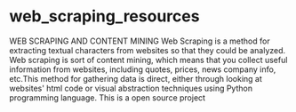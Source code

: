 # web_scraping_resources
WEB SCRAPING AND CONTENT MINING Web Scraping is a method for extracting textual characters from websites so that they could be analyzed. Web scraping is sort of content mining, which means that you collect useful information from websites, including quotes, prices, news company info, etc.This method for gathering data is direct, either through looking at websites' html code or visual abstraction techniques using Python programming language.
This is a open source project
